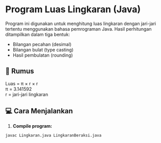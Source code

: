 # Program Luas Lingkaran (Java)

Program ini digunakan untuk menghitung luas lingkaran dengan jari-jari tertentu menggunakan bahasa pemrograman Java. Hasil perhitungan ditampilkan dalam tiga bentuk:
- Bilangan pecahan (desimal)
- Bilangan bulat (type casting)
- Hasil pembulatan (rounding)

## 🔢 Rumus
Luas = π × r × r  
π = 3.141592  
r = jari-jari lingkaran

## 💻 Cara Menjalankan

1. **Compile program:**
```bash
javac Lingkaran.java LingkaranBeraksi.java
